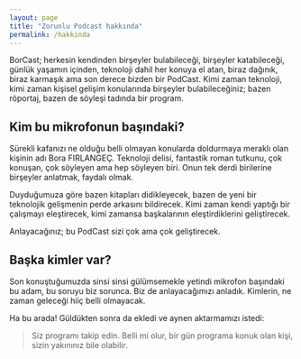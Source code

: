```yaml
---
layout: page
title: "Zorunlu Podcast hakkında"
permalink: /hakkinda
---
```


BorCast; herkesin kendinden birşeyler bulabileceği, birşeyler katabileceği, günlük yaşamın içinden, teknoloji dahil her konuya el atan, biraz dağınık, biraz karmaşık ama son derece bizden bir PodCast. Kimi zaman teknoloji, kimi zaman kişisel gelişim konularında birşeyler bulabileceğiniz; bazen röportaj, bazen de söyleşi tadında bir program.

## Kim bu mikrofonun başındaki?

Sürekli kafanızı ne olduğu belli olmayan konularda doldurmaya meraklı olan kişinin adı Bora FIRLANGEÇ. Teknoloji delisi, fantastik roman tutkunu, çok konuşan, çok söyleyen ama hep söyleyen biri. Onun tek derdi birilerine birşeyler anlatmak, faydalı olmak.

Duyduğumuza göre bazen kitapları didikleyecek, bazen de yeni bir teknolojik gelişmenin perde arkasını bildirecek. Kimi zaman kendi yaptığı bir çalışmayı eleştirecek, kimi zamansa başkalarının eleştirdiklerini geliştirecek.

Anlayacağınız; bu PodCast sizi çok ama çok geliştirecek.

## Başka kimler var?

Son konuştuğumuzda sinsi sinsi gülümsemekle yetindi mikrofon başındaki bu adam, bu soruyu biz sorunca. Biz de anlayacağımızı anladık. Kimlerin, ne zaman geleceği hiiç belli olmayacak.

Ha bu arada! Güldükten sonra da ekledi ve aynen aktarmamızı istedi:

> Siz programı takip edin. Belli mi olur, bir gün programa konuk olan kişi, sizin yakınınız bile olabilir.